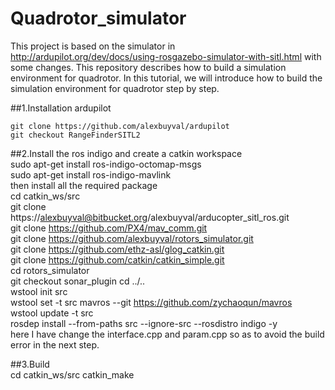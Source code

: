 # Quadrotor_simulator
This project is based on the simulator in <http://ardupilot.org/dev/docs/using-rosgazebo-simulator-with-sitl.html> with some changes.
This repository describes how to build a simulation environment for quadrotor. In this tutorial, we will introduce how to build the simulation environment for quadrotor step by step.  

##1.Installation ardupilot

    git clone https://github.com/alexbuyval/ardupilot  
    git checkout RangeFinderSITL2  
    
##2.Install the ros indigo and create a catkin workspace  
     sudo apt-get install ros-indigo-octomap-msgs  
     sudo apt-get install ros-indigo-mavlink  
 then install all the required package   
     cd catkin_ws/src  
     git clone https://alexbuyval@bitbucket.org/alexbuyval/arducopter_sitl_ros.git  
     git clone https://github.com/PX4/mav_comm.git  
     git clone https://github.com/alexbuyval/rotors_simulator.git  
     git clone https://github.com/ethz-asl/glog_catkin.git  
     git clone https://github.com/catkin/catkin_simple.git  
     cd rotors_simulator  
     git checkout sonar_plugin
     cd ../..  
     wstool init src  
     wstool set -t src mavros --git https://github.com/zychaoqun/mavros  
     wstool update -t src  
     rosdep install --from-paths src --ignore-src --rosdistro indigo -y  
here I have change the interface.cpp and param.cpp so as to avoid the build error in the next step.

##3.Build  
     cd catkin_ws/src
     catkin_make

